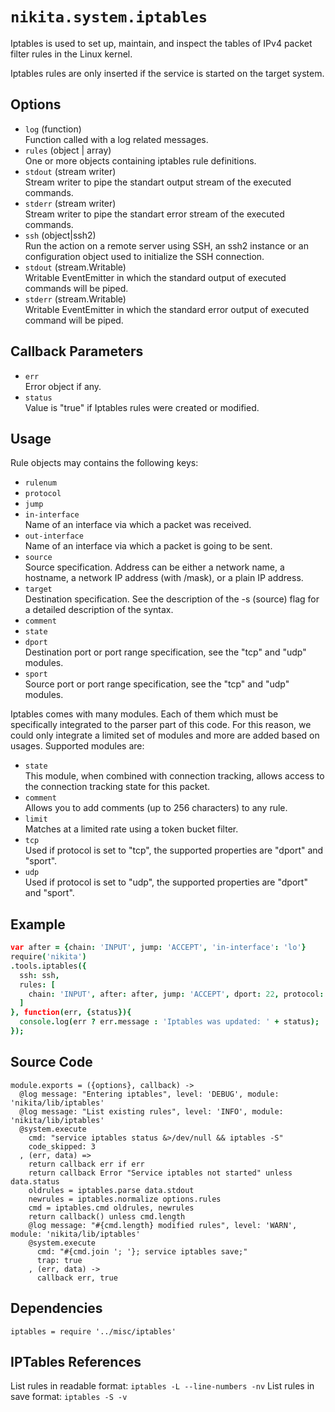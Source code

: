 
# `nikita.system.iptables`

Iptables  is  used to set up, maintain, and inspect the tables of IPv4 packet 
filter rules in the Linux kernel.

Iptables rules are only inserted if the service is started on the target system.

## Options

* `log` (function)    
  Function called with a log related messages.   
* `rules` (object | array)   
  One or more objects containing iptables rule definitions.   
* `stdout` (stream writer)   
  Stream writer to pipe the standart output stream of the executed commands.   
* `stderr` (stream writer)   
  Stream writer to pipe the standart error stream of the executed commands.   
* `ssh` (object|ssh2)   
  Run the action on a remote server using SSH, an ssh2 instance or an
  configuration object used to initialize the SSH connection.   
* `stdout` (stream.Writable)   
  Writable EventEmitter in which the standard output of executed commands will
  be piped.   
* `stderr` (stream.Writable)   
  Writable EventEmitter in which the standard error output of executed command
  will be piped.   

## Callback Parameters

* `err`   
  Error object if any.   
* `status`   
  Value is "true" if Iptables rules were created or modified.   

## Usage

Rule objects may contains the following keys:

* `rulenum`   
* `protocol`   
* `jump`   
* `in-interface`   
  Name of an interface via which a packet was received.   
* `out-interface`   
  Name of an interface via which a packet is going to be sent.   
* `source`   
  Source specification. Address can be either a network name, a hostname, a
  network IP address (with /mask), or a plain IP address.   
* `target`   
  Destination specification. See the description of the -s (source) flag for
  a detailed description of the syntax.   
* `comment`   
* `state`   
* `dport`   
  Destination port or port range specification, see the "tcp" and "udp"
  modules.   
* `sport`   
  Source port or port range specification, see the "tcp" and "udp" modules.   

Iptables comes with many modules. Each of them which must be specifically 
integrated to the parser part of this code. For this reason, we could only
integrate a limited set of modules and more are added based on usages. Supported
modules are:

* `state`   
  This module, when combined with connection tracking, allows access to the
  connection tracking state for this packet.   
* `comment`   
  Allows you to add comments (up to 256 characters) to any rule.   
* `limit`   
  Matches at a limited rate using a token bucket filter.   
* `tcp`   
  Used if protocol is set to "tcp", the supported properties are "dport" and
  "sport".   
* `udp`   
  Used if protocol is set to "udp", the supported properties are "dport" and
  "sport".   

## Example

```coffee
var after = {chain: 'INPUT', jump: 'ACCEPT', 'in-interface': 'lo'}
require('nikita')
.tools.iptables({
  ssh: ssh,
  rules: [
    chain: 'INPUT', after: after, jump: 'ACCEPT', dport: 22, protocol: 'tcp'
  ]
}, function(err, {status}){
  console.log(err ? err.message : 'Iptables was updated: ' + status);
});
```

## Source Code

    module.exports = ({options}, callback) ->
      @log message: "Entering iptables", level: 'DEBUG', module: 'nikita/lib/iptables'
      @log message: "List existing rules", level: 'INFO', module: 'nikita/lib/iptables'
      @system.execute
        cmd: "service iptables status &>/dev/null && iptables -S"
        code_skipped: 3
      , (err, data) =>
        return callback err if err
        return callback Error "Service iptables not started" unless data.status
        oldrules = iptables.parse data.stdout
        newrules = iptables.normalize options.rules
        cmd = iptables.cmd oldrules, newrules
        return callback() unless cmd.length
        @log message: "#{cmd.length} modified rules", level: 'WARN', module: 'nikita/lib/iptables'
        @system.execute
          cmd: "#{cmd.join '; '}; service iptables save;"
          trap: true
        , (err, data) ->
          callback err, true

## Dependencies

    iptables = require '../misc/iptables'

## IPTables References

List rules in readable format: `iptables -L --line-numbers -nv`
List rules in save format: `iptables -S -v`
